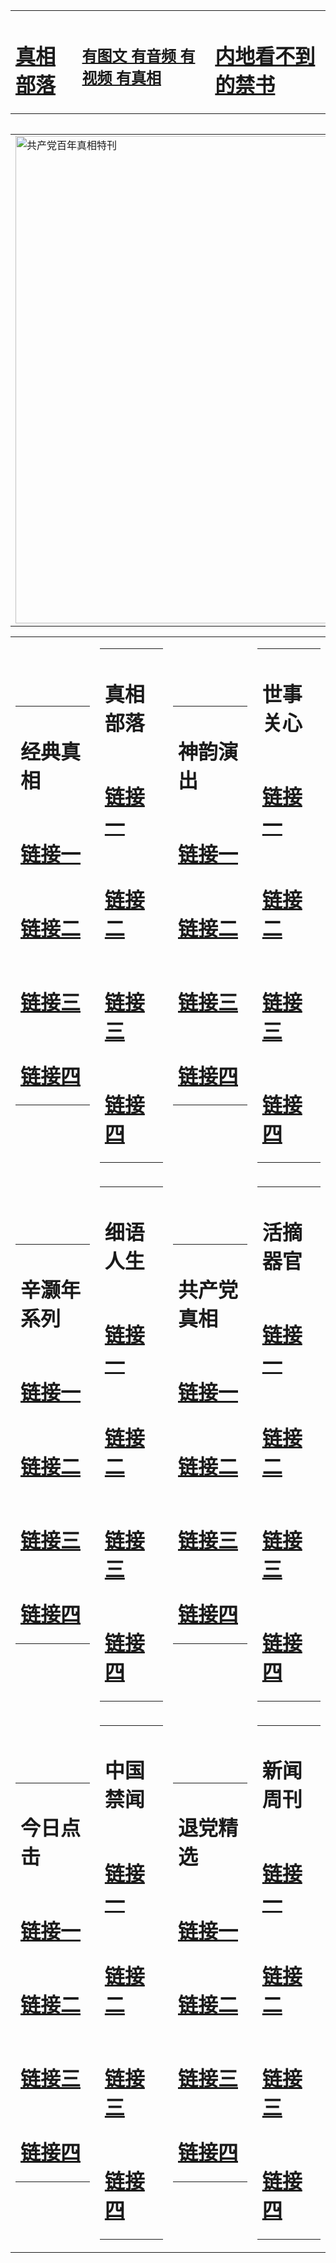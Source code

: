 <table><tr><td><H1><a href="http://t.cn/RazR1QC">真相部落</a></H1></td><td><H2><a href="http://t.cn/RXEYxDG">有图文 有音频 有视频 有真相</a></H2><td><H1><a href="http://t.cn/RazRBuq"> 内地看不到的禁书</a></H1></td></table><table><table><tr><td><a href="http://t.cn/RazRrxo"><img src="http://8102.g21.pulauintan.com/zx/bngcd/gcdbnzx.jpg" width="780"  border="0" alt="共产党百年真相特刊"></a></td></tr></table><table><tr><td><table><tr><td ><h1>经典真相</h1></td></tr><tr><td><h1>  <a href="http://t.cn/RazRmcx" target=_blank>链接一</a>  </h1></td></tr><tr><td><h1>  <a href="http://t.cn/RXHgifl" target=_blank>链接二</a>  </h1></td></tr><tr><td><h1>  <a href="http://po.st/F0azAA" target=_blank>链接三</a>  </h1></td></tr><tr><td><h1>  <a href="http://po.st/qLbR6n" target=_blank>链接四</a>  </h1></td></tr></table></td><td><table><tr><td ><h1>真相部落</h1></td></tr><tr><td><h1>  <a href="http://t.cn/RazR1FR" target=_blank>链接一</a>  </h1></td></tr><tr><td><h1>  <a href="http://t.cn/RazRBPY" target=_blank>链接二</a>  </h1></td></tr><tr><td><h1>  <a href="http://t.cn/RXEY4C4" target=_blank>链接三</a>  </h1></td></tr><tr><td><h1>  <a href="http://po.st/0i733S" target=_blank>链接四</a>  </h1></td></tr></table></td><td><table><tr><td ><h1>神韵演出</h1></td></tr><tr><td><h1>  <a href="http://t.cn/RazRBq2" target=_blank>链接一</a>  </h1></td></tr><tr><td><h1>  <a href="http://t.cn/RazRBcC" target=_blank>链接二</a>  </h1></td></tr><tr><td><h1>  <a href="http://t.cn/RazRBfP" target=_blank>链接三</a>  </h1></td></tr><tr><td><h1>  <a href="http://po.st/gDRS1F" target=_blank>链接四</a>  </h1></td></tr></table></td><td><table><tr><td ><h1>世事关心</h1></td></tr><tr><td><h1>  <a href="http://t.cn/RazRB9F" target=_blank>链接一</a>  </h1></td></tr><tr><td><h1>  <a href="http://t.cn/RazRBNg" target=_blank>链接二</a>  </h1></td></tr><tr><td><h1>  <a href="http://t.cn/RazRB00" target=_blank>链接三</a>  </h1></td></tr><tr><td><h1>  <a href="http://po.st/Ex95wO" target=_blank>链接四</a>  </h1></td></tr></table></td></tr><tr><td><table><tr><td ><h1>辛灏年系列</h1></td></tr><tr><td><h1>  <a href="http://t.cn/RazRuVe" target=_blank>链接一</a>  </h1></td></tr><tr><td><h1>  <a href="http://t.cn/RazRB1w" target=_blank>链接二</a>  </h1></td></tr><tr><td><h1>  <a href="http://t.cn/RazRBr7" target=_blank>链接三</a>  </h1></td></tr><tr><td><h1>  <a href="http://po.st/Nfm80Y" target=_blank>链接四</a>  </h1></td></tr></table></td><td><table><tr><td ><h1>细语人生</h1></td></tr><tr><td><h1>  <a href="http://t.cn/RazRrZT" target=_blank>链接一</a>  </h1></td></tr><tr><td><h1>  <a href="http://t.cn/RazRrAY" target=_blank>链接二</a>  </h1></td></tr><tr><td><h1>  <a href="http://t.cn/RazRrAY" target=_blank>链接三</a>  </h1></td></tr><tr><td><h1>  <a href="http://po.st/57um1R" target=_blank>链接四</a>  </h1></td></tr></table></td><td><table><tr><td ><h1>共产党真相</h1></td></tr><tr><td><h1>  <a href="http://t.cn/RazRrxo" target=_blank>链接一</a>  </h1></td></tr><tr><td><h1>  <a href="http://t.cn/RazRr6p" target=_blank>链接二</a>  </h1></td></tr><tr><td><h1>  <a href="http://t.cn/RXHgXBw" target=_blank>链接三</a>  </h1></td></tr><tr><td><h1>  <a href="http://po.st/YGPsHf" target=_blank>链接四</a>  </h1></td></tr></table></td><td><table><tr><td ><h1>活摘器官</h1></td></tr><tr><td><h1>  <a href="http://t.cn/RazRrTS" target=_blank>链接一</a>  </h1></td></tr><tr><td><h1>  <a href="http://t.cn/RXEY5dR" target=_blank>链接二</a>  </h1></td></tr><tr><td><h1>  <a href="http://po.st/olOcUk" target=_blank>链接三</a>  </h1></td></tr><tr><td><h1>  <a href="http://po.st/2ruM0E" target=_blank>链接四</a>  </h1></td></tr></table></td></tr><tr><td><table><tr><td ><h1>今日点击</h1></td></tr><tr><td><h1>  <a href="http://t.cn/RXEYtl2" target=_blank>链接一</a>  </h1></td></tr><tr><td><h1>  <a href="http://t.cn/RXHgC9G" target=_blank>链接二</a>  </h1></td></tr><tr><td><h1>  <a href="http://po.st/ZvGAwr" target=_blank>链接三</a>  </h1></td></tr><tr><td><h1>  <a href="http://po.st/ZvGAwr" target=_blank>链接四</a>  </h1></td></tr></table></td><td><table><tr><td ><h1>中国禁闻</h1></td></tr><tr><td><h1>  <a href="http://t.cn/RazRdGw" target=_blank>链接一</a>  </h1></td></tr><tr><td><h1>  <a href="http://t.cn/RazRdqi" target=_blank>链接二</a>  </h1></td></tr><tr><td><h1>  <a href="http://po.st/nT1406" target=_blank>链接三</a>  </h1></td></tr><tr><td><h1>  <a href="http://po.st/wmKnzh" target=_blank>链接四</a>  </h1></td></tr></table></td><td><table><tr><td ><h1>退党精选</h1></td></tr><tr><td><h1>  <a href="http://t.cn/RXEYN7o" target=_blank>链接一</a>  </h1></td></tr><tr><td><h1>  <a href="http://t.cn/RXHgN5x" target=_blank>链接二</a>  </h1></td></tr><tr><td><h1>  <a href="http://po.st/0dUHb3" target=_blank>链接三</a>  </h1></td></tr><tr><td><h1>  <a href="http://po.st/UkZcj4" target=_blank>链接四</a>  </h1></td></tr></table></td><td><table><tr><td ><h1>新闻周刊</h1></td></tr><tr><td><h1>  <a href="http://t.cn/RXEYVFk" target=_blank>链接一</a>  </h1></td></tr><tr><td><h1>  <a href="http://t.cn/RXHgST7" target=_blank>链接二</a>  </h1></td></tr><tr><td><h1>  <a href="http://po.st/Y7RK0n" target=_blank>链接三</a>  </h1></td></tr><tr><td><h1>  <a href="http://po.st/4diPA7" target=_blank>链接四</a>  </h1></td></tr></table></td></tr></table>
